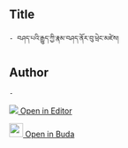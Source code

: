 ## Title
	- བཤད་པའི་རྒྱུད་ཀྱི་རྣམ་བཤད་ནོར་བུ་ཕྲེང་མཛེས།

## Author
	- 



[<img src="https://img.icons8.com/color/25/000000/edit-property.png"> Open in Editor](http://editor.openpecha.org/P000747)

[<img width="25" src="https://library.bdrc.io/icons/BUDA-small.svg"> Open in Buda](https://library.bdrc.io/show/bdr:IE0OPP000747)
